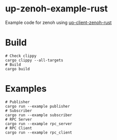 # up-zenoh-example-rust

Example code for zenoh using [up-client-zenoh-rust](https://github.com/eclipse-uprotocol/up-client-zenoh-rust)

# Build

```shell
# Check clippy
cargo clippy --all-targets
# Build
cargo build
```

# Examples

```shell
# Publisher
cargo run --example publisher
# Subscriber
cargo run --example subscriber
# RPC Server
cargo run --example rpc_server
# RPC Client
cargo run --example rpc_client
```
